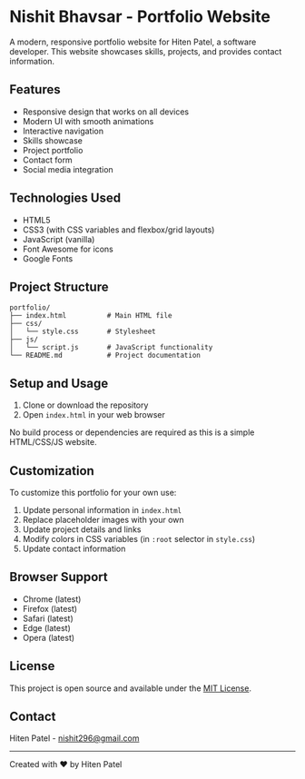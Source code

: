 # Nishit Bhavsar - Portfolio Website

A modern, responsive portfolio website for Hiten Patel, a software developer. This website showcases skills, projects, and provides contact information.

## Features

- Responsive design that works on all devices
- Modern UI with smooth animations
- Interactive navigation
- Skills showcase
- Project portfolio
- Contact form
- Social media integration

## Technologies Used

- HTML5
- CSS3 (with CSS variables and flexbox/grid layouts)
- JavaScript (vanilla)
- Font Awesome for icons
- Google Fonts

## Project Structure

```
portfolio/
├── index.html          # Main HTML file
├── css/
│   └── style.css       # Stylesheet
├── js/
│   └── script.js       # JavaScript functionality
└── README.md           # Project documentation
```

## Setup and Usage

1. Clone or download the repository
2. Open `index.html` in your web browser

No build process or dependencies are required as this is a simple HTML/CSS/JS website.

## Customization

To customize this portfolio for your own use:

1. Update personal information in `index.html`
2. Replace placeholder images with your own
3. Update project details and links
4. Modify colors in CSS variables (in `:root` selector in `style.css`)
5. Update contact information

## Browser Support

- Chrome (latest)
- Firefox (latest)
- Safari (latest)
- Edge (latest)
- Opera (latest)

## License

This project is open source and available under the [MIT License](LICENSE).

## Contact

Hiten Patel - [nishit296@gmail.com](mailto:nishit296@gmail.com)

---

Created with ❤️ by Hiten Patel 
